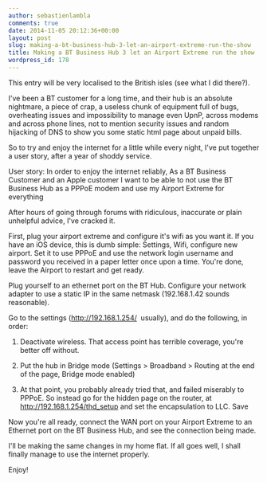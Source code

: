 ```yaml
---
author: sebastienlambla
comments: true
date: 2014-11-05 20:12:36+00:00
layout: post
slug: making-a-bt-business-hub-3-let-an-airport-extreme-run-the-show
title: Making a BT Business Hub 3 let an Airport Extreme run the show
wordpress_id: 178
---
```


This entry will be very localised to the British isles (see what I did there?).

I've been a BT customer for a long time, and their hub is an absolute nightmare, a piece of crap, a useless chunk of equipment full of bugs, overheating issues and impossibility to manage even UpnP, across modems and across phone lines, not to mention security issues and random hijacking of DNS to show you some static html page about unpaid bills.

So to try and enjoy the internet for a little while every night, I've put together a user story, after a year of shoddy service.

User story:
In order to enjoy the internet reliably,
As a BT Business Customer and an Apple customer
I want to be able to not use the BT Business Hub as a PPPoE modem
and use my Airport Extreme for everything

After hours of going through forums with ridiculous, inaccurate or plain unhelpful advice, I've cracked it.

First, plug your airport extreme and configure it's wifi as you want it. If you have an iOS device, this is dumb simple: Settings, Wifi, configure new airport. Set it to use PPPoE and use the network login username and password you received in a paper letter once upon a time. You're done, leave the Airport to restart and get ready.

Plug yourself to an ethernet port on the BT Hub. Configure your network adapter to use a static IP in the same netmask (192.168.1.42 sounds reasonable).

Go to the settings (http://192.168.1.254/  usually), and do the following, in order:



	
  1. Deactivate wireless. That access point has terrible coverage, you're better off without.

	
  2. Put the hub in Bridge mode (Settings > Broadband > Routing at the end of the page, Bridge mode enabled)

	
  3. At that point, you probably already tried that, and failed miserably to PPPoE. So instead go for the hidden page on the router, at http://192.168.1.254/thd_setup and set the encapsulation to LLC. Save


Now you're all ready, connect the WAN port on your Airport Extreme to an Ethernet port on the BT Business Hub, and see the connection being made.

I'll be making the same changes in my home flat. If all goes well, I shall finally manage to use the internet properly.

Enjoy!

